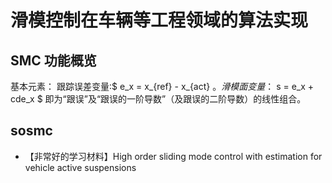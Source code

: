 # 滑模控制在车辆等工程领域的算法实现

## SMC 功能概览
基本元素：
跟踪误差变量:$ e_x = x_{ref} - x_{act} $。
滑模面变量：$ s = e_x + cde_x $ 即为“跟误”及“跟误的一阶导数”（及跟误的二阶导数）的线性组合。



## sosmc
* 【非常好的学习材料】High order sliding mode control with estimation for vehicle active suspensions
